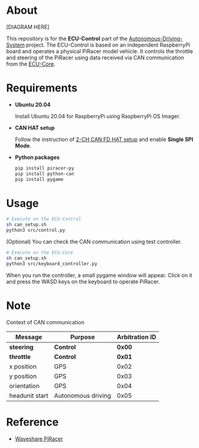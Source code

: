 # About

[DIAGRAM HERE]

This repository is for the **ECU-Control** part of the [Autonomous-Driving-System](https://github.com/SEA-ME-COSS/Autonomous-Driving-System) project. The ECU-Control is based on an independent RaspberryPi board and operates a physical PiRacer model vehicle. It controls the throttle and steering of the PiRacer using data received via CAN communication from the [ECU-Core](https://github.com/SEA-ME-COSS/ECU-Core).

# Requirements

- **Ubuntu 20.04**

    Install Ubuntu 20.04 for RaspberryPi using RaspberryPi OS Imager.

- **CAN HAT setup**

    Follow the instruction of [2-CH CAN FD HAT setup](https://www.waveshare.com/wiki/2-CH_CAN_FD_HAT) and enable **Single SPI Mode**.

- **Python packages**

    ```bash
    pip install piracer-py
    pip install python-can
    pip install pygame
    ```

# Usage

```bash
# Execute on the ECU-Control
sh can_setup.sh
python3 src/control.py
```

(Optional) You can check the CAN communication using test controller.

```bash
# Execute on the ECU-Core
sh can_setup.sh
python3 src/keyboard_controller.py
```

When you run the controller, a small pygame window will appear. Click on it and press the WASD keys on the keyboard to operate PiRacer.

# Note

Context of CAN communication

| Message            | Purpose                | Arbitration ID |
|--------------------|------------------------|----------------|
| **steering**       | **Control**            | **0x00**       |
| **throttle**       | **Control**            | **0x01**       |
| x position         | GPS                    | 0x02           |
| y position         | GPS                    | 0x03           |
| orientation        | GPS                    | 0x04           |
| headunit start     | Autonomous driving     | 0x05           |

# Reference
- [Waveshare PiRacer](https://www.waveshare.com/wiki/PiRacer_AI_Kit)